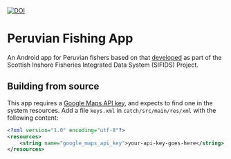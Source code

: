 [![DOI](https://zenodo.org/badge/153292227.svg)](https://zenodo.org/badge/latestdoi/153292227)

# Peruvian Fishing App

An Android app for Peruvian fishers based on that [developed](https://github.com/StAResComp/sifids) as part of the Scottish Inshore Fisheries Integrated Data System (SIFIDS) Project.

## Building from source

This app requires a [Google Maps API key](https://developers.google.com/maps/documentation/android-sdk/signup), and expects to find one in the system resources. Add a file `keys.xml` in `catch/src/main/res/xml` with the following content:

```XML
<?xml version="1.0" encoding="utf-8"?>
<resources>
    <string name="google_maps_api_key">your-api-key-goes-here</string>
</resources>
```
